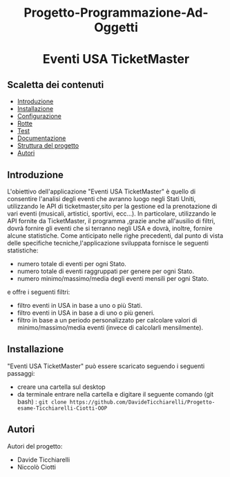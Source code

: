 
<h1 align="center"> Progetto-Programmazione-Ad-Oggetti </h1>

<h1 align="center"> Eventi USA TicketMaster </h1>
 

## **Scaletta dei contenuti**

* [Introduzione](#introduzione)
* [Installazione](#installazione)
* [Configurazione](#configurazione)
* [Rotte](#rotte)
* [Test](#test)
* [Documentazione](#javadoc)
* [Struttura del progetto](#struttura)
* [Autori](#autori)

## Introduzione
L'obiettivo dell'applicazione "Eventi USA TicketMaster" è quello di consentire l'analisi degli eventi che avranno luogo negli Stati Uniti, utilizzando le API di ticketmaster,sito per la gestione ed la prenotazione di vari eventi (musicali, artistici, sportivi, ecc...).
In particolare, utilizzando le API fornite da TicketMaster, il programma ,grazie anche all'ausilio di filtri, dovrà fornire gli eventi che si terranno negli USA e dovrà, inoltre, fornire alcune statistiche.
Come anticipato nelle righe precedenti, dal punto di vista delle specifiche tecniche,l'applicazione sviluppata fornisce le seguenti statistiche:
* numero totale di eventi per ogni Stato.
* numero totale di eventi raggruppati per genere per ogni Stato.
* numero minimo/massimo/media degli eventi mensili per ogni Stato.

e offre i seguenti filtri:
* filtro eventi in USA in base a uno o più Stati.
* filtro eventi in USA in base a di uno o più generi.
* filtro in base a un periodo personalizzato per calcolare valori di minimo/massimo/media eventi (invece di calcolarli mensilmente).

## Installazione
"Eventi USA TicketMaster" può essere scaricato seguendo i seguenti passaggi:
* creare una cartella sul desktop 
* da terminale entrare nella cartella e digitare il seguente comando (git bash) :  `git clone https://github.com/DavideTicchiarelli/Progetto-esame-Ticchiarelli-Ciotti-OOP`

## Autori
Autori del progetto:
- Davide Ticchiarelli
- Niccolò Ciotti 
